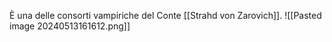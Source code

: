 È una delle consorti vampiriche del Conte [[Strahd von Zarovich]]. 
![[Pasted image 20240513161612.png]]
